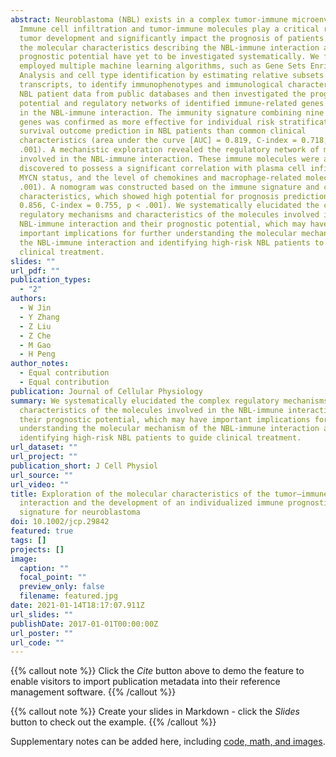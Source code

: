 ```yaml
---
abstract: Neuroblastoma (NBL) exists in a complex tumor-immune microenvironment.
  Immune cell infiltration and tumor-immune molecules play a critical role in
  tumor development and significantly impact the prognosis of patients. However,
  the molecular characteristics describing the NBL-immune interaction and their
  prognostic potential have yet to be investigated systematically. We first
  employed multiple machine learning algorithms, such as Gene Sets Enrichment
  Analysis and cell type identification by estimating relative subsets of RNA
  transcripts, to identify immunophenotypes and immunological characteristics in
  NBL patient data from public databases and then investigated the prognostic
  potential and regulatory networks of identified immune-related genes involved
  in the NBL-immune interaction. The immunity signature combining nine immunity
  genes was confirmed as more effective for individual risk stratification and
  survival outcome prediction in NBL patients than common clinical
  characteristics (area under the curve [AUC] = 0.819, C-index = 0.718, p <
  .001). A mechanistic exploration revealed the regulatory network of molecules
  involved in the NBL-immune interaction. These immune molecules were also
  discovered to possess a significant correlation with plasma cell infiltration,
  MYCN status, and the level of chemokines and macrophage-related molecules (p <
  .001). A nomogram was constructed based on the immune signature and clinical
  characteristics, which showed high potential for prognosis prediction (AUC =
  0.856, C-index = 0.755, p < .001). We systematically elucidated the complex
  regulatory mechanisms and characteristics of the molecules involved in the
  NBL-immune interaction and their prognostic potential, which may have
  important implications for further understanding the molecular mechanism of
  the NBL-immune interaction and identifying high-risk NBL patients to guide
  clinical treatment.
slides: ""
url_pdf: ""
publication_types:
  - "2"
authors:
  - W Jin
  - Y Zhang
  - Z Liu
  - Z Che
  - M Gao
  - H Peng
author_notes:
  - Equal contribution
  - Equal contribution
publication: Journal of Cellular Physiology
summary: We systematically elucidated the complex regulatory mechanisms and
  characteristics of the molecules involved in the NBL-immune interaction and
  their prognostic potential, which may have important implications for further
  understanding the molecular mechanism of the NBL-immune interaction and
  identifying high-risk NBL patients to guide clinical treatment.
url_dataset: ""
url_project: ""
publication_short: J Cell Physiol
url_source: ""
url_video: ""
title: Exploration of the molecular characteristics of the tumor–immune
  interaction and the development of an individualized immune prognostic
  signature for neuroblastoma
doi: 10.1002/jcp.29842
featured: true
tags: []
projects: []
image:
  caption: ""
  focal_point: ""
  preview_only: false
  filename: featured.jpg
date: 2021-01-14T18:17:07.911Z
url_slides: ""
publishDate: 2017-01-01T00:00:00Z
url_poster: ""
url_code: ""
---
```


{{% callout note %}}
Click the *Cite* button above to demo the feature to enable visitors to import publication metadata into their reference management software.
{{% /callout %}}

{{% callout note %}}
Create your slides in Markdown - click the *Slides* button to check out the example.
{{% /callout %}}

Supplementary notes can be added here, including [code, math, and images](https://wowchemy.com/docs/writing-markdown-latex/).
